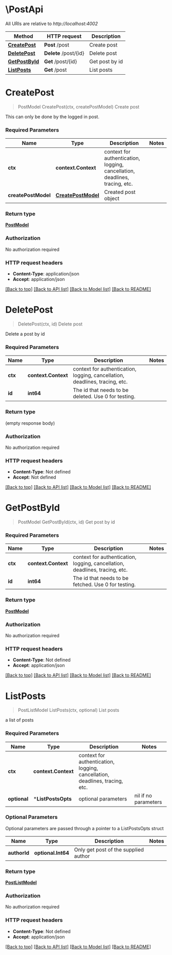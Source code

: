 # \PostApi

All URIs are relative to *http://localhost:4002*

Method | HTTP request | Description
------------- | ------------- | -------------
[**CreatePost**](PostApi.md#CreatePost) | **Post** /post | Create post
[**DeletePost**](PostApi.md#DeletePost) | **Delete** /post/{id} | Delete post
[**GetPostById**](PostApi.md#GetPostById) | **Get** /post/{id} | Get post by id
[**ListPosts**](PostApi.md#ListPosts) | **Get** /post | List posts


# **CreatePost**
> PostModel CreatePost(ctx, createPostModel)
Create post

This can only be done by the logged in post.

### Required Parameters

Name | Type | Description  | Notes
------------- | ------------- | ------------- | -------------
 **ctx** | **context.Context** | context for authentication, logging, cancellation, deadlines, tracing, etc.
  **createPostModel** | [**CreatePostModel**](CreatePostModel.md)| Created post object | 

### Return type

[**PostModel**](Post.md)

### Authorization

No authorization required

### HTTP request headers

 - **Content-Type**: application/json
 - **Accept**: application/json

[[Back to top]](#) [[Back to API list]](../README.md#documentation-for-api-endpoints) [[Back to Model list]](../README.md#documentation-for-models) [[Back to README]](../README.md)

# **DeletePost**
> DeletePost(ctx, id)
Delete post

Delete a post by id

### Required Parameters

Name | Type | Description  | Notes
------------- | ------------- | ------------- | -------------
 **ctx** | **context.Context** | context for authentication, logging, cancellation, deadlines, tracing, etc.
  **id** | **int64**| The id that needs to be deleted. Use 0 for testing. | 

### Return type

 (empty response body)

### Authorization

No authorization required

### HTTP request headers

 - **Content-Type**: Not defined
 - **Accept**: Not defined

[[Back to top]](#) [[Back to API list]](../README.md#documentation-for-api-endpoints) [[Back to Model list]](../README.md#documentation-for-models) [[Back to README]](../README.md)

# **GetPostById**
> PostModel GetPostById(ctx, id)
Get post by id

### Required Parameters

Name | Type | Description  | Notes
------------- | ------------- | ------------- | -------------
 **ctx** | **context.Context** | context for authentication, logging, cancellation, deadlines, tracing, etc.
  **id** | **int64**| The id that needs to be fetched. Use 0 for testing. | 

### Return type

[**PostModel**](Post.md)

### Authorization

No authorization required

### HTTP request headers

 - **Content-Type**: Not defined
 - **Accept**: application/json

[[Back to top]](#) [[Back to API list]](../README.md#documentation-for-api-endpoints) [[Back to Model list]](../README.md#documentation-for-models) [[Back to README]](../README.md)

# **ListPosts**
> PostListModel ListPosts(ctx, optional)
List posts

a list of posts

### Required Parameters

Name | Type | Description  | Notes
------------- | ------------- | ------------- | -------------
 **ctx** | **context.Context** | context for authentication, logging, cancellation, deadlines, tracing, etc.
 **optional** | ***ListPostsOpts** | optional parameters | nil if no parameters

### Optional Parameters
Optional parameters are passed through a pointer to a ListPostsOpts struct

Name | Type | Description  | Notes
------------- | ------------- | ------------- | -------------
 **authorId** | **optional.Int64**| Only get post of the supplied author | 

### Return type

[**PostListModel**](PostList.md)

### Authorization

No authorization required

### HTTP request headers

 - **Content-Type**: Not defined
 - **Accept**: application/json

[[Back to top]](#) [[Back to API list]](../README.md#documentation-for-api-endpoints) [[Back to Model list]](../README.md#documentation-for-models) [[Back to README]](../README.md)

